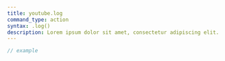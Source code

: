 ```yaml
---
title: youtube.log
command_type: action
syntax: .log()
description: Lorem ipsum dolor sit amet, consectetur adipiscing elit.
---
```


```javascript
// example
```